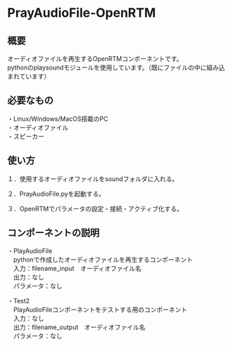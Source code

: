 # PrayAudioFile-OpenRTM<br>

## 概要<br>
オーディオファイルを再生するOpenRTMコンポーネントです。<br>
pythonのplaysoundモジュールを使用しています。（既にファイルの中に組み込まれています）<br>

## 必要なもの<br>
・Linux/Windows/MacOS搭載のPC<br>
・オーディオファイル<br>
・スピーカー<br>

## 使い方<br>
１．使用するオーディオファイルをsoundフォルダに入れる。<br>

２．PrayAudioFile.pyを起動する。<br>

３．OpenRTMでパラメータの設定・接続・アクティブ化する。<br>

## コンポーネントの説明<br>
・PlayAudioFile<br>
　pythonで作成したオーディオファイルを再生するコンポーネント<br>
　入力：filename_input　オーディオファイル名<br>
　出力：なし<br>
　パラメータ：なし<br>

・Test2<br>
　PlayAudioFileコンポーネントをテストする用のコンポーネント<br>
　入力：なし<br>
　出力：filename_output　オーディオファイル名<br>
　パラメータ：なし<br>

